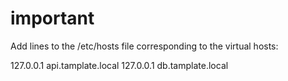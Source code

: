 # important

Add lines to the /etc/hosts file corresponding to the virtual hosts:

127.0.0.1 api.tamplate.local
127.0.0.1 db.tamplate.local
